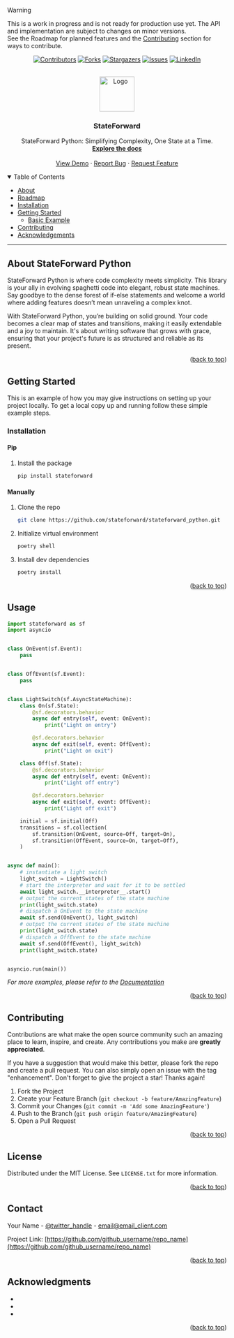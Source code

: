 > [!WARNING]  
> This is a work in progress and is not ready for production use yet. The API and implementation are subject to changes on minor versions.  
> See the Roadmap for planned features and the [Contributing](#contributing) section for ways to contribute.

<!-- Improved compatibility of back to top link: See: https://github.com/othneildrew/Best-README-Template/pull/73 -->

<a name="readme-top"></a>

<!--
*** Thanks for checking out the Best-README-Template. If you have a suggestion
*** that would make this better, please fork the repo and create a pull request
*** or simply open an issue with the tag "enhancement".
*** Don't forget to give the project a star!
*** Thanks again! Now go create something AMAZING! :D
-->



<!-- PROJECT SHIELDS -->
<!--
*** I'm using markdown "reference style" links for readability.
*** Reference links are enclosed in brackets [ ] instead of parentheses ( ).
*** See the bottom of this document for the declaration of the reference variables
*** for contributors-url, forks-url, etc. This is an optional, concise syntax you may use.
*** https://www.markdownguide.org/basic-syntax/#reference-style-links
-->
<div align="center">

[![Contributors][contributors-shield]][contributors-url]
[![Forks][forks-shield]][forks-url]
[![Stargazers][stars-shield]][stars-url]
[![Issues][issues-shield]][issues-url]
[![LinkedIn][linkedin-shield]][linkedin-url]

</div>





<!-- PROJECT LOGO -->
<br />
<div align="center">
  <a href="https://github.com/othneildrew/Best-README-Template">
    <img src="https://avatars.githubusercontent.com/u/150265376?s=200&v=4" alt="Logo" width="80" height="80">
  </a>

  <h3 align="center">StateForward</h3>

  <p align="center">
    StateForward Python: Simplifying Complexity, One State at a Time.
    <br />
    <a href="https://docs.stateforward.org"><strong>Explore the docs</strong></a>
    <br />
    <br />
    <a href="https://github.com/othneildrew/Best-README-Template">View Demo</a>
    ·
    <a href="https://github.com/othneildrew/Best-README-Template/issues">Report Bug</a>
    ·
    <a href="https://github.com/othneildrew/Best-README-Template/issues">Request Feature</a>
  </p>
</div>



<details open="open">
<summary>Table of Contents</summary>

- [About](#about)
- [Roadmap](#roadmap)
- [Installation](#installation)
- [Getting Started](#getting-started)
  - [Basic Example](#basic-example)
- [Contributing](#contributing)
- [Acknowledgements](#acknowledgements)

</details>

---


## About StateForward Python

[//]: # ([![Product Name Screen Shot][product-screenshot]]&#40;https://example.com&#41;)

StateForward Python is where code complexity meets simplicity. 
This library is your ally in evolving spaghetti code into elegant, robust state machines. 
Say goodbye to the dense forest of if-else statements and welcome a world where adding features doesn’t mean unraveling a complex knot.

With StateForward Python, you’re building on solid ground. 
Your code becomes a clear map of states and transitions, making it easily extendable and a joy to maintain. 
It's about writing software that grows with grace, ensuring that your project's future is as structured and reliable as its present.
<p align="right">(<a href="#readme-top">back to top</a>)</p>




<!-- GETTING STARTED -->
## Getting Started

This is an example of how you may give instructions on setting up your project locally.
To get a local copy up and running follow these simple example steps.


### Installation

#### Pip
1. Install the package
    ```sh
    pip install stateforward
    ```
#### Manually
1. Clone the repo
   ```sh
   git clone https://github.com/stateforward/stateforward_python.git
   ```
2. Initialize virtual environment
    ```bash
    poetry shell 
    ```
3. Install dev dependencies
   ```sh
   poetry install
   ```


<p align="right">(<a href="#readme-top">back to top</a>)</p>



<!-- USAGE EXAMPLES -->
## Usage

```python
import stateforward as sf
import asyncio


class OnEvent(sf.Event):
    pass


class OffEvent(sf.Event):
    pass


class LightSwitch(sf.AsyncStateMachine):
    class On(sf.State):
        @sf.decorators.behavior
        async def entry(self, event: OnEvent):
            print("Light on entry")

        @sf.decorators.behavior
        async def exit(self, event: OffEvent):
            print("Light on exit")

    class Off(sf.State):
        @sf.decorators.behavior
        async def entry(self, event: OnEvent):
            print("Light off entry")

        @sf.decorators.behavior
        async def exit(self, event: OffEvent):
            print("Light off exit")

    initial = sf.initial(Off)
    transitions = sf.collection(
        sf.transition(OnEvent, source=Off, target=On),
        sf.transition(OffEvent, source=On, target=Off),
    )


async def main():
    # instantiate a light switch
    light_switch = LightSwitch()
    # start the interpreter and wait for it to be settled
    await light_switch.__interpreter__.start()
    # output the current states of the state machine
    print(light_switch.state)
    # dispatch a OnEvent to the state machine
    await sf.send(OnEvent(), light_switch)
    # output the current states of the state machine
    print(light_switch.state)
    # dispatch a OffEvent to the state machine
    await sf.send(OffEvent(), light_switch)
    print(light_switch.state)


asyncio.run(main())
```
      
_For more examples, please refer to the [Documentation](https://docs.stateforward.org)_

<p align="right">(<a href="#readme-top">back to top</a>)</p>



<!-- CONTRIBUTING -->
## Contributing

Contributions are what make the open source community such an amazing place to learn, inspire, and create. Any contributions you make are **greatly appreciated**.

If you have a suggestion that would make this better, please fork the repo and create a pull request. You can also simply open an issue with the tag "enhancement".
Don't forget to give the project a star! Thanks again!

1. Fork the Project
2. Create your Feature Branch (`git checkout -b feature/AmazingFeature`)
3. Commit your Changes (`git commit -m 'Add some AmazingFeature'`)
4. Push to the Branch (`git push origin feature/AmazingFeature`)
5. Open a Pull Request

<p align="right">(<a href="#readme-top">back to top</a>)</p>



<!-- LICENSE -->
## License

Distributed under the MIT License. See `LICENSE.txt` for more information.

<p align="right">(<a href="#readme-top">back to top</a>)</p>



<!-- CONTACT -->
## Contact

Your Name - [@twitter_handle](https://twitter.com/twitter_handle) - email@email_client.com

Project Link: [https://github.com/github_username/repo_name](https://github.com/github_username/repo_name)

<p align="right">(<a href="#readme-top">back to top</a>)</p>



<!-- ACKNOWLEDGMENTS -->
## Acknowledgments

* []()
* []()
* []()

<p align="right">(<a href="#readme-top">back to top</a>)</p>



<!-- MARKDOWN LINKS & IMAGES -->
<!-- https://www.markdownguide.org/basic-syntax/#reference-style-links -->
[contributors-shield]: https://img.shields.io/github/contributors/github_username/repo_name.svg?style=for-the-badge
[contributors-url]: https://github.com/github_username/repo_name/graphs/contributors
[forks-shield]: https://img.shields.io/github/forks/github_username/repo_name.svg?style=for-the-badge
[forks-url]: https://github.com/github_username/repo_name/network/members
[stars-shield]: https://img.shields.io/github/stars/github_username/repo_name.svg?style=for-the-badge
[stars-url]: https://github.com/github_username/repo_name/stargazers
[issues-shield]: https://img.shields.io/github/issues/github_username/repo_name.svg?style=for-the-badge
[issues-url]: https://github.com/github_username/repo_name/issues
[license-shield]: https://img.shields.io/github/license/github_username/repo_name.svg?style=for-the-badge
[license-url]: https://github.com/github_username/repo_name/blob/master/LICENSE.txt
[linkedin-shield]: https://img.shields.io/badge/-LinkedIn-black.svg?style=for-the-badge&logo=linkedin&colorB=555
[linkedin-url]: https://linkedin.com/in/linkedin_username
[product-screenshot]: images/screenshot.png
[Next.js]: https://img.shields.io/badge/next.js-000000?style=for-the-badge&logo=nextdotjs&logoColor=white
[Next-url]: https://nextjs.org/
[React.js]: https://img.shields.io/badge/React-20232A?style=for-the-badge&logo=react&logoColor=61DAFB
[React-url]: https://reactjs.org/
[Vue.js]: https://img.shields.io/badge/Vue.js-35495E?style=for-the-badge&logo=vuedotjs&logoColor=4FC08D
[Vue-url]: https://vuejs.org/
[Angular.io]: https://img.shields.io/badge/Angular-DD0031?style=for-the-badge&logo=angular&logoColor=white
[Angular-url]: https://angular.io/
[Svelte.dev]: https://img.shields.io/badge/Svelte-4A4A55?style=for-the-badge&logo=svelte&logoColor=FF3E00
[Svelte-url]: https://svelte.dev/
[Laravel.com]: https://img.shields.io/badge/Laravel-FF2D20?style=for-the-badge&logo=laravel&logoColor=white
[Laravel-url]: https://laravel.com
[Bootstrap.com]: https://img.shields.io/badge/Bootstrap-563D7C?style=for-the-badge&logo=bootstrap&logoColor=white
[Bootstrap-url]: https://getbootstrap.com
[JQuery.com]: https://img.shields.io/badge/jQuery-0769AD?style=for-the-badge&logo=jquery&logoColor=white
[JQuery-url]: https://jquery.com 
